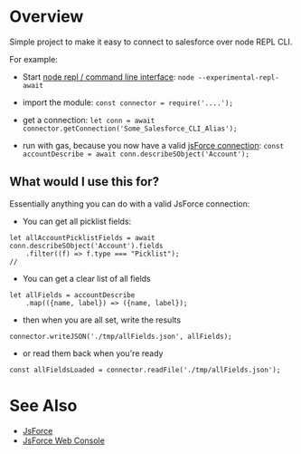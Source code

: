 # Overview

Simple project to make it easy to connect to salesforce over node REPL CLI.

For example:

* Start [node repl / command line interface](https://nodejs.org/api/repl.html): `node --experimental-repl-await`

* import the module: `const connector = require('....');`

* get a connection: `let conn = await connector.getConnection('Some_Salesforce_CLI_Alias');`

* run with gas, because you now have a valid [jsForce connection](https://jsforce.github.io/document/): `const accountDescribe = await conn.describeSObject('Account');`

## What would I use this for?

Essentially anything you can do with a valid JsForce connection:

* You can get all picklist fields:

```
let allAccountPicklistFields = await conn.describeSObject('Account').fields
	.filter((f) => f.type === "Picklist");
//
```

* You can get a clear list of all fields

```
let allFields = accountDescribe
	.map(({name, label}) => ({name, label});

```

* then when you are all set, write the results

```
connector.writeJSON('./tmp/allFields.json', allFields);
```

* or read them back when you're ready

```
const allFieldsLoaded = connector.readFile('./tmp/allFields.json');
```

# See Also

* [JsForce](https://jsforce.github.io/document/)
* [JsForce Web Console](https://jsforce.github.io/jsforce-web-console/)
